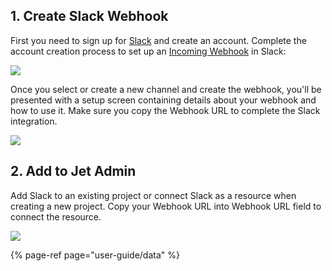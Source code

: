 ## 1. Create Slack Webhook

First you need to sign up for [Slack](https://slack.com/) and create an account. Complete the account creation process to set up an [Incoming Webhook](https://my.slack.com/apps/new/A0F7XDUAZ-incoming-webhooks) in Slack: 

![](https://gblobscdn.gitbook.com/assets%2F-LQ08RFAKZvFADEiXKFy%2F-MB--1Al0TRK1iMM6-RB%2F-MB1ByE2fdDqPG7rLH5p%2FGIF.gif?alt=media&token=1c3fdb8f-0c0a-4661-9286-9229851ea1ed)

Once you select or create a new channel and create the webhook, you'll be presented with a setup screen containing details about your webhook and how to use it. Make sure you copy the Webhook URL to complete the Slack integration.

![](https://gblobscdn.gitbook.com/assets%2F-LQ08RFAKZvFADEiXKFy%2F-MB--1Al0TRK1iMM6-RB%2F-MB1CPZAYXNvTh27EZZ5%2Fimage.png?alt=media&token=9c32f087-739d-47e9-b2ba-cd84b504ec9c)

## 2. Add to Jet Admin

Add Slack to an existing project or connect Slack as a resource when creating a new project. Copy your Webhook URL into Webhook URL field to connect the resource.

![](https://gblobscdn.gitbook.com/assets%2F-LQ08RFAKZvFADEiXKFy%2F-MEEy8r9TeZrjti2WcdH%2F-MEFHsoJJjXugffGqH77%2FGIF.gif?alt=media&token=cc83059b-ebae-42d9-b832-9c1325716023)

{% page-ref page="user-guide/data" %}



